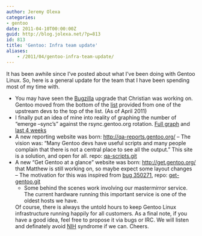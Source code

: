 ```yaml
---
author: Jeremy Olexa
categories:
- gentoo
date: 2011-04-10T00:00:00Z
guid: http://blog.jolexa.net/?p=813
id: 813
title: 'Gentoo: Infra team update'
aliases:
    - /2011/04/gentoo-infra-team-update/
---
```


It has been awhile since I&#8217;ve posted about what I&#8217;ve been doing with Gentoo Linux. So, here is a general update for the team that I have been spending most of my time with.

  * You may have seen the [Bugzilla][1] upgrade that Christian was working on. Gentoo moved from the bottom of the [list][2] provided from one of the upstream devs to the top of the list. (As of April 2011)
  * I finally put an idea of mine into reality of graphing the number of &#8220;emerge &#8211;sync&#8217;s&#8221; against the rsync.gentoo.org rotation. [Full graph][3] and [last 4 weeks][4]
  * A new reporting website was born: <http://qa-reports.gentoo.org/> &#8211; The vision was: &#8220;Many Gentoo devs have useful scripts and many people complain that there is not a central place to see all the output.&#8221; This site is a solution, and open for all. repo: [qa-scripts.git][5]
  * A new &#8220;Get Gentoo at a glance&#8221; website was born: <http://get.gentoo.org/> that Matthew is still working on, so maybe expect some layout changes &#8211; The motivation for this was inspired from [bug 350271][6], repo: [get-gentoo.git][7] 
      * Some behind the scenes work involving our mastermirror service. The current hardware running this important service is one of the oldest hosts we have.</ul> 
    Of course, there is always the untold hours to keep Gentoo Linux infrastructure running happily for all customers. As a final note, if you have a good idea, feel free to propose it via bugs or IRC. We will listen and definately avoid [NIH][8] syndrome if we can. Cheers.

 [1]: http://bugs.gentoo.org
 [2]: http://lpsolit.wordpress.com/bugzilla-usage-worldwide/
 [3]: http://mirrorstats.gentoo.org/rsync/rsync-usage.png
 [4]: http://mirrorstats.gentoo.org/rsync/rsync-usage-last4weeks.png
 [5]: http://git.overlays.gentoo.org/gitweb/?p=proj/qa-scripts.git;a=summary
 [6]: https://bugs.gentoo.org/show_bug.cgi?id=350271
 [7]: http://git.overlays.gentoo.org/gitweb/?p=proj/get-gentoo.git;a=summary
 [8]: http://en.wikipedia.org/wiki/NIH_syndrome
